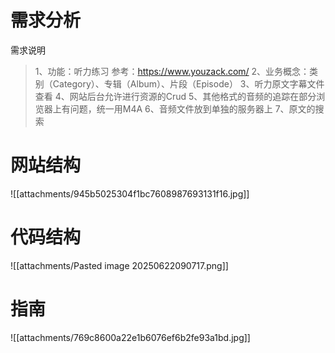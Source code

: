 # 需求分析
需求说明
> 1、功能：听力练习  参考：https://www.youzack.com/
> 2、业务概念：类别（Category）、专辑（Album）、片段（Episode）
> 3、听力原文字幕文件查看
> 4、网站后台允许进行资源的Crud
> 5、其他格式的音频的追踪在部分浏览器上有问题，统一用M4A
> 6、音频文件放到单独的服务器上
> 7、原文的搜索

# 网站结构
![[attachments/945b5025304f1bc7608987693131f16.jpg]]
# 代码结构
![[attachments/Pasted image 20250622090717.png]]
# 指南
![[attachments/769c8600a22e1b6076ef6b2fe93a1bd.jpg]]
